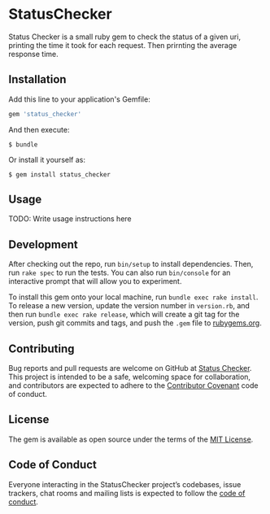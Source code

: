 # StatusChecker

Status Checker is a small ruby gem to check the status of a given uri, printing the time it took for each request. Then prirnting the average response time.

## Installation

Add this line to your application's Gemfile:

```ruby
gem 'status_checker'
```

And then execute:

    $ bundle

Or install it yourself as:

    $ gem install status_checker

## Usage

TODO: Write usage instructions here

## Development

After checking out the repo, run `bin/setup` to install dependencies. Then, run `rake spec` to run the tests. You can also run `bin/console` for an interactive prompt that will allow you to experiment.

To install this gem onto your local machine, run `bundle exec rake install`. To release a new version, update the version number in `version.rb`, and then run `bundle exec rake release`, which will create a git tag for the version, push git commits and tags, and push the `.gem` file to [rubygems.org](https://rubygems.org).

## Contributing

Bug reports and pull requests are welcome on GitHub at [Status Checker](https://github.com/Deetss/status_checker). This project is intended to be a safe, welcoming space for collaboration, and contributors are expected to adhere to the [Contributor Covenant](http://contributor-covenant.org) code of conduct.

## License

The gem is available as open source under the terms of the [MIT License](http://opensource.org/licenses/MIT).

## Code of Conduct

Everyone interacting in the StatusChecker project’s codebases, issue trackers, chat rooms and mailing lists is expected to follow the [code of conduct](https://github.com/[USERNAME]/status_checker/blob/master/CODE_OF_CONDUCT.md).
